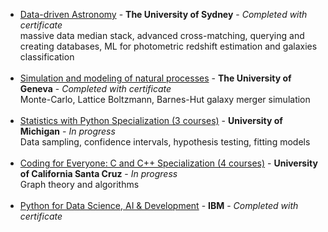 <ul>
  
<li>
<a href="https://www.coursera.org/learn/data-driven-astronomy">Data-driven Astronomy</a> - <strong>The University of Sydney</strong> - <em>Completed with certificate</em><br>
massive data median stack, advanced cross-matching, querying and creating databases, ML for photometric redshift estimation and galaxies classification<br>
  <br>
</li>

<li>
<a href="https://www.coursera.org/learn/modeling-simulation-natural-processes">Simulation and modeling of natural processes</a> - <strong>The University of Geneva</strong> - <em>Completed with certificate</em><br>
Monte-Carlo, Lattice Boltzmann, Barnes-Hut galaxy merger simulation<br>
  <br>
</li>

  <li>
<a href="https://www.coursera.org/specializations/statistics-with-python">Statistics with Python Specialization (3 courses)</a> - <strong>University of Michigan</strong> - <em>In progress</em><br>
Data sampling, confidence intervals, hypothesis testing, fitting models <br>
<br>
    </li>

  <li>
<a href="https://www.coursera.org/specializations/coding-for-everyone">Coding for Everyone: C and C++ Specialization (4 courses)</a> - <strong>University of California Santa Cruz</strong> - <em>In progress</em><br>
Graph theory and algorithms <br>
<br>
    </li>

  <li>
<a href="https://www.coursera.org/learn/python-for-applied-data-science-ai">Python for Data Science, AI & Development</a> - <strong>IBM</strong> - <em>Completed with certificate</em><br>
<br>
    </li>
  
</ul>  

